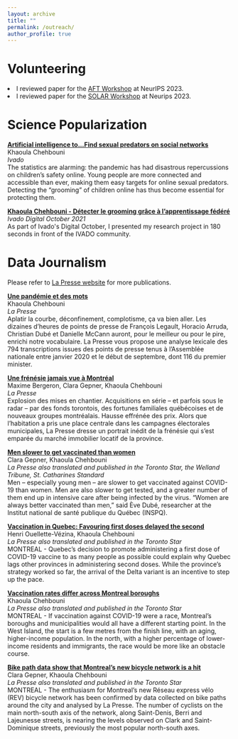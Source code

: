 ```yaml
---
layout: archive
title: ""
permalink: /outreach/
author_profile: true
---
```


<!-- When adding new publications, leave two spaces at the end of every line to go to the next line! -->

<h1> Volunteering </h1>

<li> I reviewed paper for the <a href="https://www.afciworkshop.org/"> AFT Workshop</a> at NeurIPS 2023.</li>
<li> I reviewed paper for the <a href="https://solar-neurips.github.io/"> SOLAR Workshop</a> at Neurips 2023.</li>

<h1> Science Popularization </h1>

**[Artificial intelligence to...Find sexual predators on social networks](https://ivado.ca/en/research-projects/find-sexual-predators-on-social-networks/)** <br>
Khaoula Chehbouni<br>
_Ivado_<br>
The statistics are alarming: the pandemic has had disastrous repercussions on children’s safety online. Young people are more connected and accessible than ever, making them easy targets for online sexual predators. Detecting the “grooming” of children online has thus become essential for protecting them.

**[Khaoula Chehbouni - Détecter le grooming grâce à l’apprentissage fédéré](https://www.youtube.com/watch?v=MaxJ7AWgdbk&list=PLnI094tgrXpxIQ_p9IGpb-ukUUNK6x9A2&index=4&t=3s&ab_channel=IVADO)** <be>
_Ivado Digital October 2021_<br>
As part of Ivado's Digital October, I presented my research project in 180 seconds in front of the IVADO community. 

<h1> Data Journalism </h1>

Please refer to [La Presse website](https://www.lapresse.ca/auteurs/khaoula-chehbouni) for more publications. 


**[Une pandémie et des mots](https://www.lapresse.ca/actualites/covid-19/2021-10-04/une-pandemie-et-des-mots.php)**<br>
Khaoula Chehbouni<br>
_La Presse_  <br>
Aplatir la courbe, déconfinement, complotisme, ça va bien aller. Les dizaines d’heures de points de presse de François Legault, Horacio Arruda, Christian Dubé et Danielle McCann auront, pour le meilleur ou pour le pire, enrichi notre vocabulaire. La Presse vous propose une analyse lexicale des 794 transcriptions issues des points de presse tenus à l’Assemblée nationale entre janvier 2020 et le début de septembre, dont 116 du premier minister.


**[Une frénésie jamais vue à Montréal](https://www.lapresse.ca/affaires/economie/2021-10-11/marche-locatif/une-frenesie-jamais-vue-a-montreal.php)**<br>
Maxime Bergeron, Clara Gepner, Khaoula Chehbouni<br>
_La Presse_  <br>
Explosion des mises en chantier. Acquisitions en série – et parfois sous le radar – par des fonds torontois, des fortunes familiales québécoises et de nouveaux groupes montréalais. Hausse effrénée des prix. Alors que l’habitation a pris une place centrale dans les campagnes électorales municipales, La Presse dresse un portrait inédit de la frénésie qui s’est emparée du marché immobilier locatif de la province.


**[Men slower to get vaccinated than women](https://www.thestar.com/news/canada/men-slower-to-get-vaccinated-than-women/article_51b2ca8c-38fb-50dd-b768-fe26ab6796bf.html)**  <br>
 Clara Gepner, Khaoula Chehbouni <br>
_La Presse also translated and published in the Toronto Star, the Welland Tribune, St. Catharines Standard_ <br>
Men – especially young men – are slower to get vaccinated against COVID-19 than women. Men are also slower to get tested, and a greater number of them end up in intensive care after being infected by the virus. “Women are always better vaccinated than men,” said Ève Dubé, researcher at the Institut national de santé publique du Québec (INSPQ).


**[Vaccination in Quebec: Favouring first doses delayed the second](https://www.thestar.com/news/canada/vaccination-in-quebec-favouring-first-doses-delayed-the-second/article_bcdb62ea-1b32-5c55-bd9d-0ecf546d562c.html)**  <br>
Henri Ouellette-Vézina, Khaoula Chehbouni<br>
_La Presse also translated and published in the Toronto Star_ <br>
MONTREAL - Quebec’s decision to promote administering a first dose of COVID-19 vaccine to as many people as possible could explain why Quebec lags other provinces in administering second doses. While the province’s strategy worked so far, the arrival of the Delta variant is an incentive to step up the pace.


**[Vaccination rates differ across Montreal boroughs](https://www.thestar.com/news/canada/vaccination-rates-differ-across-montreal-boroughs/article_2c4bddec-cdfa-5df6-905f-de53ace33707.html)** <br>
Khaoula Chehbouni<br>
_La Presse also translated and published in the Toronto Star_ <br>
MONTREAL - If vaccination against COVID-19 were a race, Montreal’s boroughs and municipalities would all have a different starting point. In the West Island, the start is a few metres from the finish line, with an aging, higher-income population. In the north, with a higher percentage of lower-income residents and immigrants, the race would be more like an obstacle course.

**[Bike path data show that Montreal’s new bicycle network is a hit](https://www.thestar.com/news/canada/bike-path-data-show-that-montreal-s-new-bicycle-network-is-a-hit/article_7b589682-1f74-558f-8fcd-ec30d788bf6f.html)** <br>
Clara Gepner, Khaoula Chehbouni<br>
_La Presse also translated and published in the Toronto Star_ <br>
MONTREAL - The enthusiasm for Montreal’s new Réseau express vélo (REV) bicycle network has been confirmed by data collected on bike paths around the city and analysed by La Presse. The number of cyclists on the main north-south axis of the network, along Saint-Denis, Berri and Lajeunesse streets, is nearing the levels observed on Clark and Saint-Dominique streets, previously the most popular north-south axes.
